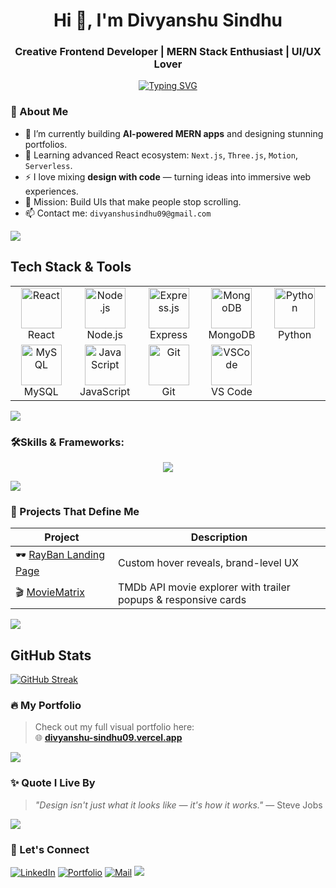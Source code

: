<h1 align="center">Hi 👋, I'm Divyanshu Sindhu</h1>
<h3 align="center">Creative Frontend Developer | MERN Stack Enthusiast | UI/UX Lover</h3>


<div align='center'>
<a href="https://git.io/typing-svg"><img src="https://readme-typing-svg.demolab.com?font=Poppins&weight=700&size=21&pause=1000&width=435&lines=Turning+Ideas+into+Full-Stack+solutions;Exploring+the+z-axis+with+Three.js;Always+Learning%2C+Always+Building+%F0%9F%9A%80" alt="Typing SVG" /></a>
</div>


<!--- <p align="left"> <img src="https://komarev.com/ghpvc/?username=divyanshusindhu09&label=Profile%20views&color=0e75b6&style=flat" alt="sumitsahu44" /> </p> --->

### 🚀 About Me
- 🔭 I’m currently building **AI-powered MERN apps** and designing stunning portfolios.
- 🌱 Learning advanced React ecosystem: `Next.js`, `Three.js`, `Motion`, `Serverless`.
- ⚡ I love mixing **design with code** — turning ideas into immersive web experiences.
- 🎯 Mission: Build UIs that make people stop scrolling.
- 📫 Contact me: `divyanshusindhu09@gmail.com`
<img src="https://user-images.githubusercontent.com/73097560/115834477-dbab4500-a447-11eb-908a-139a6edaec5c.gif">

##  Tech Stack & Tools
<div align='center'>
<table>
  <tr>
    <td align="center" width="96">
      <img src="https://cdn.jsdelivr.net/gh/devicons/devicon/icons/react/react-original.svg" width="65" height="65" alt="React" />
      <br>React
    </td>
    <td align="center" width="96">
      <img src="https://cdn.jsdelivr.net/gh/devicons/devicon/icons/nodejs/nodejs-original.svg" width="65" height="65" alt="Node.js" />
      <br>Node.js
    </td>
    <td align="center" width="96">
      <img src="https://cdn.jsdelivr.net/gh/devicons/devicon/icons/express/express-original.svg" width="65" height="65" alt="Express.js" />
      <br>Express
    </td>
    <td align="center" width="96">
      <img src="https://cdn.jsdelivr.net/gh/devicons/devicon/icons/mongodb/mongodb-original.svg" width="65" height="65" alt="MongoDB" />
      <br>MongoDB
    </td>
    <td align="center" width="96">
      <img src="https://cdn.jsdelivr.net/gh/devicons/devicon/icons/python/python-original.svg" width="65" height="65" alt="Python" />
      <br>Python
    </td>
  </tr>
  <tr>
    <td align="center" width="96">
      <img src="https://cdn.jsdelivr.net/gh/devicons/devicon/icons/mysql/mysql-original.svg" width="65" height="65" alt="MySQL" />
      <br>MySQL
    </td>
    <td align="center" width="96">
      <img src="https://cdn.jsdelivr.net/gh/devicons/devicon/icons/javascript/javascript-original.svg" width="65" height="65" alt="JavaScript" />
      <br>JavaScript
    </td>
    <td align="center" width="96">
      <img src="https://cdn.jsdelivr.net/gh/devicons/devicon/icons/git/git-original.svg" width="65" height="65" alt="Git" />
      <br>Git
    </td>
    <td align="center" width="96">
      <img src="https://cdn.jsdelivr.net/gh/devicons/devicon/icons/vscode/vscode-original.svg" width="65" height="65" alt="VSCode" />
      <br>VS Code
    </td>
    
  </tr>
</table>
</div>

<img src="https://user-images.githubusercontent.com/73097560/115834477-dbab4500-a447-11eb-908a-139a6edaec5c.gif">

### 🛠️**Skills & Frameworks:**


<p align="center">
  <a href="#">
    <img src="https://skillicons.dev/icons?i=html,css,js,react,vite,redux,tailwind,nodejs,bun,mongodb,express,postman,python,git,github,figma,vscode" />
  </a>
</p>


<img src="https://user-images.githubusercontent.com/73097560/115834477-dbab4500-a447-11eb-908a-139a6edaec5c.gif">

### 📂 Projects That Define Me
| Project | Description |
|--------|-------------|
| 🕶️ [RayBan Landing Page](https://divyanshu-sindhu09.vercel.app/) | Custom hover reveals, brand-level  UX |
| 🎬 [MovieMatrix](https://github.com/DivyanshuSindhu09/React-Mega-Project) | TMDb API movie explorer with trailer popups & responsive cards |

<img src="https://user-images.githubusercontent.com/73097560/115834477-dbab4500-a447-11eb-908a-139a6edaec5c.gif">

##  GitHub Stats

[![GitHub Streak](https://github-readme-streak-stats.herokuapp.com?user=divyanshusindhu09&theme=tokyonight&hide_border=true&date_format=M%20j%5B%2C%20Y%5D)](https://git.io/streak-stats)


  <!--<p align="center">
  <a href="https://github.com/divyanshusindhu09">
    <img height="180em" src="https://github-readme-stats.vercel.app/api?username=divyanshusindhu09&show_icons=true&theme=tokyonight&include_all_commits=true&count_private=true"/>
    <img height="180em" src="https://github-readme-stats.vercel.app/api/top-langs/?username=divyanshusindhu09&layout=compact&langs_count=7&theme=tokyonight"/>
  </a>
</p>-->

    
  </a>
</p>


### 🔥 My Portfolio
> Check out my full visual portfolio here:  
🌐 **[divyanshu-sindhu09.vercel.app](https://divyanshu-sindhu09.vercel.app/)**
> 
<img src="https://user-images.githubusercontent.com/73097560/115834477-dbab4500-a447-11eb-908a-139a6edaec5c.gif">






### ✨ Quote I Live By
> *"Design isn't just what it looks like — it's how it works."* — Steve Jobs

<img src="https://user-images.githubusercontent.com/73097560/115834477-dbab4500-a447-11eb-908a-139a6edaec5c.gif">

### 🤝 Let's Connect
[![LinkedIn](https://img.shields.io/badge/-LinkedIn-blue?style=flat&logo=linkedin)](https://www.linkedin.com/in/divyanshu-sindhu-32b71632b/)
[![Portfolio](https://img.shields.io/badge/-Portfolio-black?style=flat&logo=vercel)](https://divyanshu-sindhu09.vercel.app/)
[![Mail](https://img.shields.io/badge/-Gmail-red?style=flat&logo=gmail)](mailto:divyanshusindhu09@gmail.com)
<img src="https://user-images.githubusercontent.com/73097560/115834477-dbab4500-a447-11eb-908a-139a6edaec5c.gif">

<!-- Don't forget to star this profile 😉 -->
